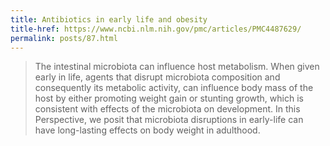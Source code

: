 ```yaml
---
title: Antibiotics in early life and obesity
title-href: https://www.ncbi.nlm.nih.gov/pmc/articles/PMC4487629/
permalink: posts/87.html
---
```


> The intestinal microbiota can influence host metabolism. When given early in life, agents that disrupt microbiota composition and consequently its metabolic activity, can influence body mass of the host by either promoting weight gain or stunting growth, which is consistent with effects of the microbiota on development. In this Perspective, we posit that microbiota disruptions in early-life can have long-lasting effects on body weight in adulthood.